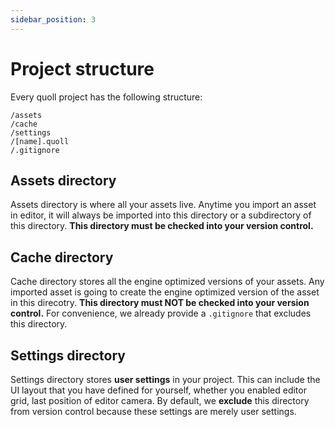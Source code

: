 ```yaml
---
sidebar_position: 3
---
```


# Project structure

Every quoll project has the following structure:

```
/assets
/cache
/settings
/[name].quoll
/.gitignore
```

## Assets directory

Assets directory is where all your assets live. Anytime you import an asset in editor, it will always be imported into this directory or a subdirectory of this directory. **This directory must be checked into your version control.**

## Cache directory

Cache directory stores all the engine optimized versions of your assets. Any imported asset is going to create the engine optimized version of the asset in this direcotry. **This directory must NOT be checked into your version control.** For convenience, we already provide a `.gitignore` that excludes this directory.

## Settings directory

Settings directory stores **user settings** in your project. This can include the UI layout that you have defined for yourself, whether you enabled editor grid, last position of editor camera. By default, we **exclude** this directory from version control because these settings are merely user settings.
